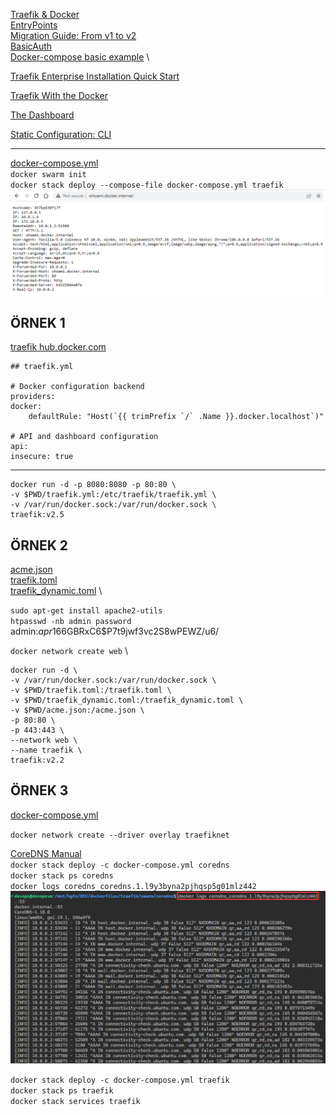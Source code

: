 [Traefik & Docker](https://doc.traefik.io/traefik/providers/docker/) \
[EntryPoints](https://doc.traefik.io/traefik/routing/entrypoints/) \
[Migration Guide: From v1 to v2](https://doc.traefik.io/traefik/migration/v1-to-v2/) \
[BasicAuth](https://doc.traefik.io/traefik/middlewares/http/basicauth/) \
[Docker-compose basic example](https://doc.traefik.io/traefik/user-guides/docker-compose/basic-example/) \


[Traefik Enterprise Installation Quick Start](https://doc.traefik.io/traefik-enterprise/getting-started/)

[Traefik With the Docker](https://doc.traefik.io/traefik/getting-started/quick-start/)

[The Dashboard](https://doc.traefik.io/traefik/operations/dashboard/)

[Static Configuration: CLI](https://doc.traefik.io/traefik/reference/static-configuration/cli/)



<hr>

[docker-compose.yml](/docker-compose/traefik/docker-compose.yml) \
`docker swarm init` \
`docker stack deploy --compose-file docker-compose.yml traefik` \
![traefik](/img/docker_traefik_p01.png)


## ÖRNEK 1
[traefik hub.docker.com](https://hub.docker.com/_/traefik)

    ## traefik.yml

    # Docker configuration backend
    providers:
    docker:
        defaultRule: "Host(`{{ trimPrefix `/` .Name }}.docker.localhost`)"

    # API and dashboard configuration
    api:
    insecure: true

<hr>

    docker run -d -p 8080:8080 -p 80:80 \
    -v $PWD/traefik.yml:/etc/traefik/traefik.yml \
    -v /var/run/docker.sock:/var/run/docker.sock \
    traefik:v2.5

## ÖRNEK 2
[](https://www.digitalocean.com/community/tutorials/how-to-use-traefik-v2-as-a-reverse-proxy-for-docker-containers-on-ubuntu-20-04)
[acme.json](/docker-compose/traefik/daemon/acme.json) \
[traefik.toml](/docker-compose/traefik/daemon/traefik.toml) \
[traefik_dynamic.toml](/docker-compose/traefik/daemon/traefik_dynamic.toml) \

`sudo apt-get install apache2-utils` \
`htpasswd -nb admin password` \
admin:$apr1$66GBRxC6$P7t9jwf3vc2S8wPEWZ/u6/

`docker network create web` \

    docker run -d \
    -v /var/run/docker.sock:/var/run/docker.sock \
    -v $PWD/traefik.toml:/traefik.toml \
    -v $PWD/traefik_dynamic.toml:/traefik_dynamic.toml \
    -v $PWD/acme.json:/acme.json \
    -p 80:80 \
    -p 443:443 \
    --network web \
    --name traefik \
    traefik:v2.2

## ÖRNEK 3

[docker-compose.yml](/docker-compose/traefik/onswarm/traefik/docker-compose.yml)

`docker network create --driver overlay traefiknet` 

[CoreDNS Manual](https://coredns.io/manual/toc/#authoritative-serving-from-files) \
`docker stack deploy -c docker-compose.yml coredns` \
`docker stack ps coredns` \
`docker logs coredns_coredns.1.l9y3byna2pjhqsp5g01mlz442` \
![coredns](/img/docker_coredns_p01.png)

`docker stack deploy -c docker-compose.yml traefik` \
`docker stack ps traefik` \
`docker stack services traefik` 


